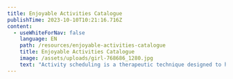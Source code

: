 ```yaml
---
title: Enjoyable Activities Catalogue
publishTime: 2023-10-10T10:21:16.716Z
content:
  - useWhiteForNav: false
    language: EN
    path: /resources/enjoyable-activities-catalogue
    title: Enjoyable Activities Catalogue
    image: /assets/uploads/girl-768686_1280.jpg
    text: "Activity scheduling is a therapeutic technique designed to help you take care of yourself, boost your mood, and decrease loneliness. These are just ideas; you're welcome to add your activities to this list. The key is to find enjoyable and meaningful activities for you and plan when you will do them.\n\n> Instruction:\n>\n> 1. Read through this catalogue \n> 2. Pick the activities you like (or get inspired and come up with your own ideas)\n> 3. Schedule it in your calendar\n> 4. Enjoy the process when doing it\n\n\n\n1. Spending time in nature (inspiration from [Bo Steffan Nielsson](https://www.linkedin.com/in/nielsson/): I walk 2-3 jours in the forest.\\\n   With a friend sometimes, but mostly alone to stop thinking too much and just be :))\n2. Walking with your/your friend's/neighbor's dog or cat\n3. Feeding birds or just watching them\n4. Scheduling a day with nothing to do\n5. Watching the clouds drift by\n6. Stargazing or camping under the stars\n7. Gardening\n8. Going out for brunch/lunch/dinner\n9. Cycling\n10. Painting your (or someone else's) nails\n11. Buying gifts\n12. Horseriding\n13. Baking something to share with your family/neighbors/friends/colleagues etc.\n14. Going to the ballet or opera\n15. Going to a spa, sauna, or steam bath\n16. Lighting scented candles, oils, or incense\n17. Going to a movie\n18. Playing board games\n19. Playing Frisbee\n20. Rock climbing\n21. Sightseeing in your city or town\n22. Photography\n23. Doing something spiritual\n24. Baking home-made bread\n25. Pottery and ceramics\n26. Taking acting or improv classes\n27. Learning to play a musical instrument\n28. Taking food tasting tour\n29. Early morning coffee/tea and reading book (inspiration from [Vitaliy Stanyshevskyy](https://www.linkedin.com/in/stanyshevskyy/): Brewing some tasty coffee and reading a fiction book each morning is a great way to get ready before a busy day.)\n30. Waking up early, and doing everything at a leisurely pace\n31. Doing 5 minutes of breathing exercises\n32. Taking a ferry ride\n33. Joining a choir\n34. Reading fiction\n35. Sewing\n36. Making a gift for someone\n37. Napping in a hammock\n38. Going to a free art exhibition\n39. Doing ballet, jazz/tap dancing\n40. Talking to or introducing yourself to your neighbors\n41. Traveling abroad, interstate, or within the state\n42. Singing in the shower\n43. Embroidery\n44. Visiting a grandparent\n45. Geocaching\n46. Going on a Segway tour\n47. Eat together with a friend\n48. Learning about your family tree\n49. Practicing yoga\n50. Pilates\n51. Cleaning\n52. Going to a water park\n53. Daydreaming\n54. Knitting/crocheting/quilting\n55. Exchanging emails, chatting on the internet\n56. Going to an amusement park\n57. Picking berries at a farm\n58. Driving a Go Kart\n59. Boxing a punching bag\n60. Going to a gym (inspiration from [Yuliia Batrakova:](https://www.linkedin.com/in/yuliia-batrakova/) I go to the gym 5 times a week and didn’t know how addictive it would become when the habit was created\U0001F601)\n61. Talking to an older relative and asking them about their life\n62. Listening to your favorite music (or a classical one)\n63. Making your bed with fresh sheets\n64. Donating blood\n65. Buying books\n66. Meditating\n67. Watching kids play sport\n68. Massage giving or taking\n69. Setting up a budget\n70. Reading poetry\n71. Writing a positive comment on a website/blog/social media \n72. Getting a manicure or pedicure\n73. Pampering myself at home (e.g. putting on a face mask)\n74. Watching children play\n75. Going to a community or school play\n76. Making jewellery\n77. Shooting hoops at the local basketball courts\n78. Flying kites\n79. Flippingthrougholdphotoalbums\n80. Upcycling or creatively reusing old items \n81. Going sailing\n82. Stretching muscles\n83. Maintaining a musical instrument (e.g.\n\n    restringing guitar) \n84. Playing football \n85. Buying clothes\n86. Going to the botanic gardens\n87. Going to a scenic spot and enjoying the view\n88. Going to the speedway\n89. Snuggling up with a soft blanket\n90. Listening to an audiobook\n91. Writing down a list of things you are grateful for\n92. Going fishing\n93. Going to see a live stand-up comedy\n94. Savouring a piece of fresh fruit\n95. Collecting things (coins, shells, etc.)\n96. Training your pet to do a new trick\n97. Walking barefoot on grass\n98. Jumping on a trampoline\n99. Planning a day’s activities\n100. Planning a themed party with costumes\n101. Creating a pleasurable morning routine (inspiration from [Kasper Karup:](https://www.linkedin.com/in/kasperkarup/) 20 min movement, 10 min meditation, and breathwork, ending with an ice cold shower \U0001F9CAOften a morning walk before my daughter wakes up ☺️ Starting the day from a good place is so crucial)\n102. Watching funny videos on YouTube\n103. Going to the hills\n104. Doodling\n105. Putting a vase of fresh flowers in your home"
---
```

